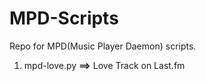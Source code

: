 MPD-Scripts
===========

Repo for MPD(Music Player Daemon) scripts.

1) mpd\-love.py **==>** Love Track on Last.fm

